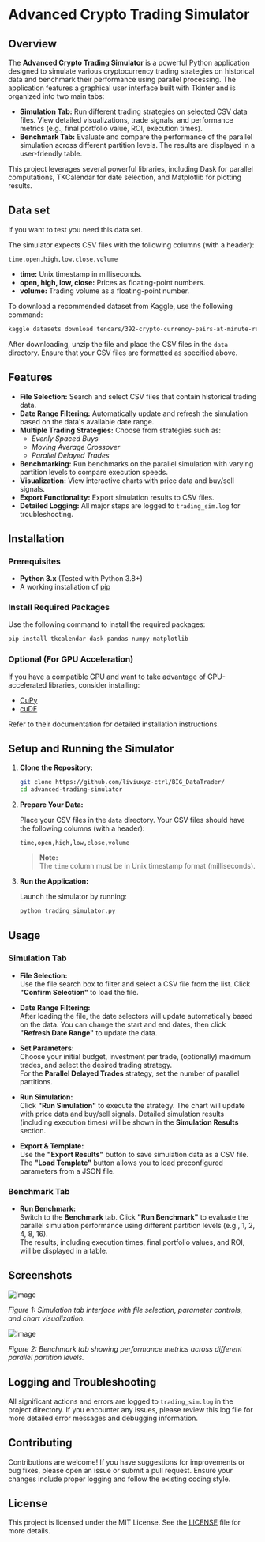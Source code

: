 # Advanced Crypto Trading Simulator

## Overview

The **Advanced Crypto Trading Simulator** is a powerful Python application designed to simulate various cryptocurrency trading strategies on historical data and benchmark their performance using parallel processing. The application features a graphical user interface built with Tkinter and is organized into two main tabs:

- **Simulation Tab:** Run different trading strategies on selected CSV data files. View detailed visualizations, trade signals, and performance metrics (e.g., final portfolio value, ROI, execution times).
- **Benchmark Tab:** Evaluate and compare the performance of the parallel simulation across different partition levels. The results are displayed in a user-friendly table.

This project leverages several powerful libraries, including Dask for parallel computations, TKCalendar for date selection, and Matplotlib for plotting results.

## Data set 
If you want to test you need this data set.

The simulator expects CSV files with the following columns (with a header):

```
time,open,high,low,close,volume
```

- **time:** Unix timestamp in milliseconds.
- **open, high, low, close:** Prices as floating-point numbers.
- **volume:** Trading volume as a floating-point number.

To download a recommended dataset from Kaggle, use the following command:

```bash
kaggle datasets download tencars/392-crypto-currency-pairs-at-minute-resolution
```

After downloading, unzip the file and place the CSV files in the `data` directory. Ensure that your CSV files are formatted as specified above.

## Features

- **File Selection:** Search and select CSV files that contain historical trading data.
- **Date Range Filtering:** Automatically update and refresh the simulation based on the data's available date range.
- **Multiple Trading Strategies:** Choose from strategies such as:
  - *Evenly Spaced Buys*
  - *Moving Average Crossover*
  - *Parallel Delayed Trades*
- **Benchmarking:** Run benchmarks on the parallel simulation with varying partition levels to compare execution speeds.
- **Visualization:** View interactive charts with price data and buy/sell signals.
- **Export Functionality:** Export simulation results to CSV files.
- **Detailed Logging:** All major steps are logged to `trading_sim.log` for troubleshooting.

## Installation

### Prerequisites

- **Python 3.x** (Tested with Python 3.8+)
- A working installation of [pip](https://pip.pypa.io/en/stable/installation/)

### Install Required Packages

Use the following command to install the required packages:

```bash
pip install tkcalendar dask pandas numpy matplotlib
```

### Optional (For GPU Acceleration)

If you have a compatible GPU and want to take advantage of GPU-accelerated libraries, consider installing:
- [CuPy](https://docs.cupy.dev/en/stable/install.html)
- [cuDF](https://rapids.ai/start.html)

Refer to their documentation for detailed installation instructions.

## Setup and Running the Simulator

1. **Clone the Repository:**

   ```bash
   git clone https://github.com/liviuxyz-ctrl/BIG_DataTrader/
   cd advanced-trading-simulator
   ```

2. **Prepare Your Data:**

   Place your CSV files in the `data` directory. Your CSV files should have the following columns (with a header):

   ```
   time,open,high,low,close,volume
   ```

   > **Note:**  
   > The `time` column must be in Unix timestamp format (milliseconds).

3. **Run the Application:**

   Launch the simulator by running:

   ```bash
   python trading_simulator.py
   ```

## Usage

### Simulation Tab

- **File Selection:**  
  Use the file search box to filter and select a CSV file from the list. Click **"Confirm Selection"** to load the file.

- **Date Range Filtering:**  
  After loading the file, the date selectors will update automatically based on the data. You can change the start and end dates, then click **"Refresh Date Range"** to update the data.

- **Set Parameters:**  
  Choose your initial budget, investment per trade, (optionally) maximum trades, and select the desired trading strategy.  
  For the **Parallel Delayed Trades** strategy, set the number of parallel partitions.

- **Run Simulation:**  
  Click **"Run Simulation"** to execute the strategy. The chart will update with price data and buy/sell signals. Detailed simulation results (including execution times) will be shown in the **Simulation Results** section.

- **Export & Template:**  
  Use the **"Export Results"** button to save simulation data as a CSV file. The **"Load Template"** button allows you to load preconfigured parameters from a JSON file.

### Benchmark Tab

- **Run Benchmark:**  
  Switch to the **Benchmark** tab. Click **"Run Benchmark"** to evaluate the parallel simulation performance using different partition levels (e.g., 1, 2, 4, 8, 16).  
  The results, including execution times, final portfolio values, and ROI, will be displayed in a table.

## Screenshots

![image](https://github.com/user-attachments/assets/aed4d142-e547-4d53-8841-173f3579de6f)

*Figure 1: Simulation tab interface with file selection, parameter controls, and chart visualization.*

![image](https://github.com/user-attachments/assets/df32c66f-4597-465b-a07e-e8c60d2d9372)

*Figure 2: Benchmark tab showing performance metrics across different parallel partition levels.*

## Logging and Troubleshooting

All significant actions and errors are logged to `trading_sim.log` in the project directory. If you encounter any issues, please review this log file for more detailed error messages and debugging information.

## Contributing

Contributions are welcome! If you have suggestions for improvements or bug fixes, please open an issue or submit a pull request. Ensure your changes include proper logging and follow the existing coding style.

## License

This project is licensed under the MIT License. See the [LICENSE](LICENSE) file for more details.
